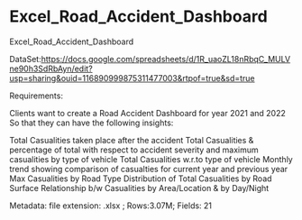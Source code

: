 # Excel_Road_Accident_Dashboard
Excel_Road_Accident_Dashboard

DataSet:https://docs.google.com/spreadsheets/d/1R_uaoZL18nRbqC_MULVne90h3SdRbAyn/edit?usp=sharing&ouid=116890999875311477003&rtpof=true&sd=true

Requirements:

Clients want to create a Road Accident Dashboard for year 2021 and 2022 So that they can have the following insights:

Total Casualities taken place after the accident
Total Casualities & percentage of total with respect to accident severity and maximum casualities by type of vehicle
Total Casualities w.r.to type of vehicle
Monthly trend showing comparison of casualties for current year and previous year
Max Casualities by Road Type
Distribution of Total Casualities by Road Surface
Relationship b/w Casualities by Area/Location & by Day/Night


Metadata: file extension: .xlsx ; Rows:3.07M; Fields: 21

